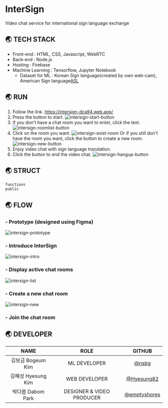 # InterSign
Video chat service for international sign language exchange


## 🌏 TECH STACK
- Front-end : HTML, CSS, Javascript, WebRTC
- Back-end : Node.js
- Hosting : Firebase
- Machine Learning : Tensorflow, Jupyter Notebook   
    * Dataset for ML : Korean Sign language(created by own web-cam), American Sign language[ASL](https://www.kaggle.com/belalelwikel/asl-and-some-words)


## 🌏 RUN
1. Follow the link. https://intersign-dca94.web.app/
2. Press the button to start. ![intersign-start-button](https://user-images.githubusercontent.com/39328846/124018868-4cac4180-da23-11eb-97a2-99005c039eab.PNG)
3. If you don't have a chat room you want to enter, click the text. ![intersign-roomlist-button](https://user-images.githubusercontent.com/39328846/124019110-98f78180-da23-11eb-8ad9-53e64a52866f.PNG)
4. Click on the room you want. ![intersign-exist-room](https://user-images.githubusercontent.com/39328846/124019500-1a4f1400-da24-11eb-984a-91f58056969e.PNG) Or if you still don't have the room you want, click the button to create a new room. ![intersign-new-button](https://user-images.githubusercontent.com/39328846/124019647-45396800-da24-11eb-8af0-2a31cd22aea5.PNG)
5. Enjoy video chat with sign language translation.
6. Click the button to end the video chat. ![intersign-hangup-button](https://user-images.githubusercontent.com/39328846/124019989-b1b46700-da24-11eb-8fce-b8effcc75638.PNG)


## 🌏 STRUCT
```
functions
public
```

## 🌏 FLOW

### - Prototype (designed using Figma)
![intersign-prototype](https://user-images.githubusercontent.com/39328846/123708074-c3bbcb80-d8a5-11eb-83ce-e5bad304e5ca.PNG)

### - Introduce InterSign
![intersign-intro](https://user-images.githubusercontent.com/39328846/124008222-2aacc200-da17-11eb-837c-95d7184515a6.PNG)

### - Display active chat rooms
![intersign-list](https://user-images.githubusercontent.com/39328846/124008448-634c9b80-da17-11eb-9a4d-dcf21d781d99.PNG)

### - Create a new chat room
![intersign-new](https://user-images.githubusercontent.com/39328846/124008594-88d9a500-da17-11eb-994e-20f076516023.PNG)

### - Join the chat room


## 🌏 DEVELOPER

|NAME                |ROLE                       |GITHUB                                          |
|:------------------:|:-------------------------:|:----------------------------------------------:|
| 김보금 Bogeum Kim  | ML DEVELOPER              | [@nsbg](https://github.com/nsbg)               |
| 김혜성 Hyesung Kim | WEB DEVELOPER             | [@Hyesung82](https://github.com/Hyesung82)     |
| 박다봄 Dabom Park  | DESIGNER & VIDEO PRODUCER | [@emptyshores](https://github.com/emptyshores) |



